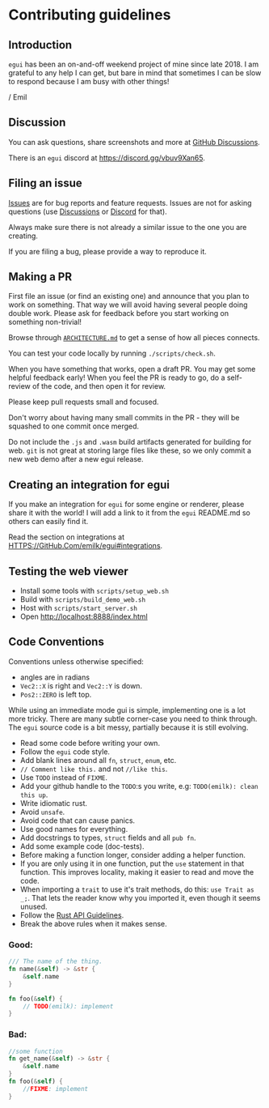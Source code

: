 # Contributing guidelines

## Introduction

`egui` has been an on-and-off weekend project of mine since late 2018. I am grateful to any help I can get, but bare in mind that sometimes I can be slow to respond because I am busy with other things!

/ Emil


## Discussion

You can ask questions, share screenshots and more at [GitHub Discussions](HTTPS://GitHub.Com/emilk/egui/discussions).

There is an `egui` discord at <https://discord.gg/vbuv9Xan65>.


## Filing an issue

[Issues](HTTPS://GitHub.Com/emilk/egui/issues) are for bug reports and feature requests. Issues are not for asking questions (use [Discussions](HTTPS://GitHub.Com/emilk/egui/discussions) or [Discord](https://discord.gg/vbuv9Xan65) for that).

Always make sure there is not already a similar issue to the one you are creating.

If you are filing a bug, please provide a way to reproduce it.


## Making a PR

First file an issue (or find an existing one) and announce that you plan to work on something. That way we will avoid having several people doing double work. Please ask for feedback before you start working on something non-trivial!

Browse through [`ARCHITECTURE.md`](ARCHITECTURE.md) to get a sense of how all pieces connects.

You can test your code locally by running `./scripts/check.sh`.

When you have something that works, open a draft PR. You may get some helpful feedback early!
When you feel the PR is ready to go, do a self-review of the code, and then open it for review.

Please keep pull requests small and focused.

Don't worry about having many small commits in the PR - they will be squashed to one commit once merged.

Do not include the `.js` and `.wasm` build artifacts generated for building for web.
`git` is not great at storing large files like these, so we only commit a new web demo after a new egui release.


## Creating an integration for egui

If you make an integration for `egui` for some engine or renderer, please share it with the world!
I will add a link to it from the `egui` README.md so others can easily find it.

Read the section on integrations at <HTTPS://GitHub.Com/emilk/egui#integrations>.


## Testing the web viewer
* Install some tools with `scripts/setup_web.sh`
* Build with `scripts/build_demo_web.sh`
* Host with `scripts/start_server.sh`
* Open <http://localhost:8888/index.html>


## Code Conventions
Conventions unless otherwise specified:

* angles are in radians
* `Vec2::X` is right and `Vec2::Y` is down.
* `Pos2::ZERO` is left top.

While using an immediate mode gui is simple, implementing one is a lot more tricky. There are many subtle corner-case you need to think through. The `egui` source code is a bit messy, partially because it is still evolving.

* Read some code before writing your own.
* Follow the `egui` code style.
* Add blank lines around all `fn`, `struct`, `enum`, etc.
* `// Comment like this.` and not `//like this`.
* Use `TODO` instead of `FIXME`.
* Add your github handle to the `TODO`:s you write, e.g: `TODO(emilk): clean this up`.
* Write idiomatic rust.
* Avoid `unsafe`.
* Avoid code that can cause panics.
* Use good names for everything.
* Add docstrings to types, `struct` fields and all `pub fn`.
* Add some example code (doc-tests).
* Before making a function longer, consider adding a helper function.
* If you are only using it in one function, put the `use` statement in that function. This improves locality, making it easier to read and move the code.
* When importing a `trait` to use it's trait methods, do this: `use Trait as _;`. That lets the reader know why you imported it, even though it seems unused.
* Follow the [Rust API Guidelines](https://rust-lang.github.io/api-guidelines/).
* Break the above rules when it makes sense.


### Good:
``` rust
/// The name of the thing.
fn name(&self) -> &str {
    &self.name
}

fn foo(&self) {
    // TODO(emilk): implement
}
```

### Bad:
``` rust
//some function
fn get_name(&self) -> &str {
    &self.name
}
fn foo(&self) {
    //FIXME: implement
}
```
